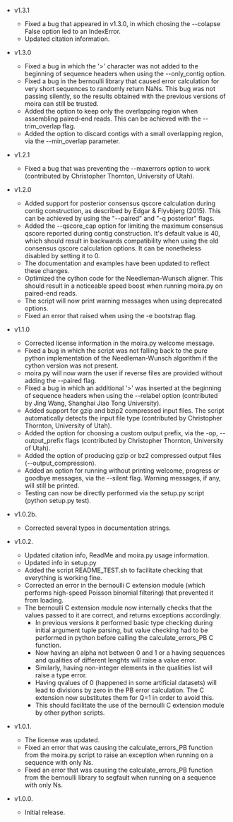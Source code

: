 - v1.3.1
  - Fixed a bug that appeared in v1.3.0, in which chosing the --colapse False option led to an IndexError.
  - Updated citation information.

- v1.3.0
  - Fixed a bug in which the '>' character was not added to the beginning of sequence headers when using the --only_contig option.
  - Fixed a bug in the bernoulli library that caused error calculation for very short sequences to randomly return NaNs. This bug was not passing silently, so the results obtained with the previous versions of moira can still be trusted.
  - Added the option to keep only the overlapping region when assembling paired-end reads. This can be achieved with the --trim_overlap flag.
  - Added the option to discard contigs with a small overlapping region, via the --min_overlap parameter.

- v1.2.1
  - Fixed a bug that was preventing the --maxerrors option to work (contributed by Christopher Thornton, University of Utah).

- v1.2.0
  - Added support for posterior consensus qscore calculation during contig construction, as described by Edgar & Flyvbjerg (2015). This can be achieved by using the "--paired" and "-q posterior" flags.
  - Added the --qscore_cap option for limiting the maximum consensus qscore reported during contig construction. It's default value is 40, which should result in backwards compatibility when using the old consensus qscore calculation options. It can be nonetheless disabled by setting it to 0.
  - The documentation and examples have been updated to reflect these changes.
  - Optimized the cython code for the Needleman-Wunsch aligner. This should result in a noticeable speed boost when running moira.py on paired-end reads.
  - The script will now print warning messages when using deprecated options.
  - Fixed an error that raised when using the -e bootstrap flag.

- v1.1.0
  - Corrected license information in the moira.py welcome message.
  - Fixed a bug in which the script was not falling back to the pure python implementation of the Needleman-Wunsch algorithm if the cython version was not present.
  - moira.py will now warn the user if reverse files are provided without adding the --paired flag.
  - Fixed a bug in which an additional '>' was inserted at the beginning of sequence headers when using the --relabel option (contributed by Jing Wang, Shanghai Jiao Tong University).
  - Added support for gzip and bzip2 compressed input files. The script automatically detects the input file type (contributed by Christopher Thornton, University of Utah).
  - Added the option for choosing a custom output prefix, via the -op, --output_prefix flags (contributed by Christopher Thornton, University of Utah).
  - Added the option of producing gzip or bz2 compressed output files (--output_compression).
  - Added an option for running without printing welcome, progress or goodbye messages, via the --silent flag. Warning messages, if any, will still be printed.
  - Testing can now be directly performed via the setup.py script (python setup.py test).

- v1.0.2b.
  - Corrected several typos in documentation strings.

- v1.0.2.
  - Updated citation info, ReadMe and moira.py usage information.
  - Updated info in setup.py
  - Added the script README_TEST.sh to facilitate checking that everything is working fine.
  - Corrected an error in the bernoulli C extension module (which performs high-speed Poisson binomial filtering) that prevented it from loading.
  - The bernoulli C extension module now internally checks that the values passed to it are correct, and returns exceptions accordingly.
	  - In previous versions it performed basic type checking during initial argument tuple parsing, but value checking had to be performed in python before calling the calculate_errors_PB C function.
	  - Now having an alpha not between 0 and 1 or a having sequences and qualities of different lenghts will raise a value error.
	  - Similarly, having non-integer elements in the qualities list will raise a type error.
	  - Having qvalues of 0 (happened in some artificial datasets) will lead to divisions by zero in the PB error calculation. The C extension now substitutes them for Q=1 in order to avoid this.
	  - This should facilitate the use of the bernoulli C extension module by other python scripts.

- v1.0.1.
  - The license was updated.
  - Fixed an error that was causing the calculate_errors_PB function from the moira.py script to raise an exception when running on a sequence with only Ns.
  - Fixed an error that was causing the calculate_errors_PB function from the bernoulli library to segfault when running on a sequence with only Ns.

- v1.0.0.
  - Initial release.
